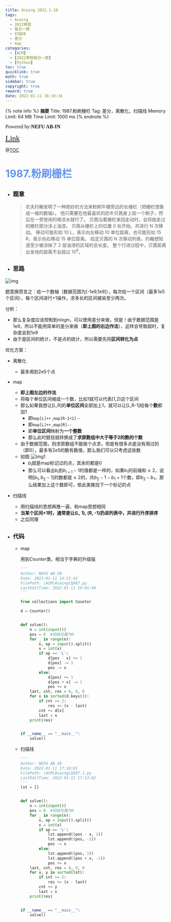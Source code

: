 ```yaml
---
title: Acwing 2022.1.10
tags:
  - Acwing
  - 2022寒假
  - 每日一题
  - 扫描线
  - 差分
  - map
categories:
  - [ACM]
  - [2022寒假每日一题]
  - [Python]
toc: true
quicklink: true
math: true
sidebar: true
copyright: true
reward: true
date: 2022-01-11 16:10:34
---
```



{% note info %}
**摘要**
Title: 1987.粉刷栅栏
Tag: 差分，离散化，扫描线
Memory Limit: 64 MB
Time Limit: 1000 ms
{% endnote %}
<!-- more -->

<font size=3 face=楷体>Powered by:**NEFU AB-IN**</font>

<font color=#FFA500 size=5 face=楷体>[Link](https://www.acwing.com/problem/content/1989/)</font>

@[TOC](文章目录)

# <font color=#6495ED size=6>1987.粉刷栅栏</font>

* ## <font size=4 face=粗体>题意</font>

  > 农夫约翰发明了一种绝妙的方法来粉刷牛棚旁边的长栅栏（把栅栏想象成一维的数轴）。
  > 他只需要在他最喜欢的奶牛贝茜身上挂一个刷子，然后在一旁悠闲的喝凉水就行了。
  > 贝茜沿着栅栏来回走动时，会将她走过的栅栏部分涂上油漆。
  > 贝茜从栅栏上的位置 0 处开始，共进行 N 次移动。
  > 移动可能形如 10 L，表示向左移动 10 单位距离，也可能形如 15 R，表示向右移动 15 单位距离。
  > 给定贝茜的 N 次移动列表，约翰想知道至少被涂抹了 2 层油漆的区域的总长度。
  > 整个行进过程中，贝茜距离出发地的距离不会超过 $10^9$。
  

* ## <font size=4 face=粗体>思路</font>

![img](https://oss.ab-in.cn/Pictures/2022.1.11.jpg)

  题意换而言之：给一个数轴（数据范围为[-1e9,1e9]），每次给一个区间（最多$1e5$个区间），每个区间进行+1操作，求多长的区间被染至少两次。

  分析：
  * 那么复杂度应该控制到$nlogn$，可以使用差分来做，但是！由于数据范围是1e9，所以不能用简单的差分来做（**即上图的右边作法**），这样会导致超时，复杂度会到$1e9$
  * 由于是区间的统计，不是点的统计，所以需要先将**区间转化为点**

  优化方案：

  * 离散化
    * 最多用到2e5个点
  * map
    * **即上图左边的作法**
    * 将每个单位区间缩成一个数，比如$1$就可以代表[1,2)这个区间
    * 那么如果我想让[L,R]的**单位区间**全部加上$1$，就可以让[L,R-1]给每个**数**都加$1$
      * 即`map[L]++` ,`map[R-1+1]--`
      * 即`map[L]++` ,`map[R]--`
      * 即**单位区间**映射为**一个整数**
      * 那么此时题目就转换成了**求原数组中大于等于$2$的数的个数**
    * 由于数据范围，则求原数组不能挨个点求，但是有很多点是没有用过的（即0），最多有$2e5$的数有数值，那么我们可以只考虑这些数
    * 如图 ![img1](https://oss.ab-in.cn/Pictures/2022.1.11.1.png)
      * $b_i$就是map标记过的点，其余的都是0
      * 那么可以看出$b_i$到$b_{i+1}-1$的值都是一样的，如果$b_1$的前缀和$\ge 2$，说明$[b_1, b_2-1]$的数都是$\ge 2$的，共$b_2-1-b_1+1$个数，即$b_2-b_1$，那么结果加上这个数即可，依此类推找下一个标记的点

  * 扫描线
    * 用扫描线的思想再推一遍，和map思想相同
    * **当某个区间+1时，通常是让(L, 1), (R, -1)扔进列表中，并进行升序排序**
    * 之后同理


* ## <font size=4 face=粗体>代码</font>

  * map

    用到$Counter$类，相当于字典的升级版

    ```python
    '''
    Author: NEFU AB-IN
    Date: 2022-01-11 14:11:42
    FilePath: \ACM\Acwing\1987.py
    LastEditTime: 2022-01-11 16:01:48
    '''

    from collections import Counter

    d = Counter()


    def solve():
        n = int(input())
        pos = 0  #初始位置为0
        for _ in range(n):
            x, op = input().split()
            x = int(x)
            if op == 'L':
                d[pos - x] += 1
                d[pos] -= 1
                pos -= x
            else:
                d[pos] += 1
                d[pos + x] -= 1
                pos += x
        last, cnt, res = 0, 0, 0
        for x in sorted(d.keys()):
            if cnt >= 2:
                res += (x - last)
            cnt += d[x]
            last = x
        print(res)


    if __name__ == "__main__":
        solve()
    ```

  * 扫描线

    ```python
    '''
    Author: NEFU AB-IN
    Date: 2022-01-11 17:10:01
    FilePath: \ACM\Acwing\1987.1.py
    LastEditTime: 2022-01-11 17:13:02
    '''
    lst = []


    def solve():
        n = int(input())
        pos = 0  #初始位置为0
        for _ in range(n):
            x, op = input().split()
            x = int(x)
            if op == 'L':
                lst.append((pos - x, 1))
                lst.append((pos, -1))
                pos -= x
            else:
                lst.append((pos, 1))
                lst.append((pos + x, -1))
                pos += x
        last, cnt, res = 0, 0, 0
        for x, y in sorted(lst):
            if cnt >= 2:
                res += (x - last)
            cnt += y
            last = x
        print(res)


    if __name__ == "__main__":
        solve()
    ```
